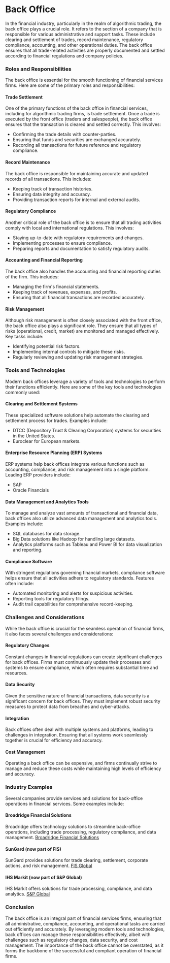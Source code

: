 # Back Office

In the financial industry, particularly in the realm of algorithmic trading, the back office plays a crucial role. It refers to the section of a company that is responsible for various administrative and support tasks. These include clearing and settlement of trades, record maintenance, regulatory compliance, accounting, and other operational duties. The back office ensures that all trade-related activities are properly documented and settled according to financial regulations and company policies.

### Roles and Responsibilities

The back office is essential for the smooth functioning of financial services firms. Here are some of the primary roles and responsibilities:

#### Trade Settlement

One of the primary functions of the back office in financial services, including for algorithmic trading firms, is trade settlement. Once a trade is executed by the front office (traders and salespeople), the back office ensures that the transaction is cleared and settled correctly. This involves:
- Confirming the trade details with counter-parties.
- Ensuring that funds and securities are exchanged accurately.
- Recording all transactions for future reference and regulatory compliance.

#### Record Maintenance

The back office is responsible for maintaining accurate and updated records of all transactions. This includes:
- Keeping track of transaction histories.
- Ensuring data integrity and accuracy.
- Providing transaction reports for internal and external audits.

#### Regulatory Compliance

Another critical role of the back office is to ensure that all trading activities comply with local and international regulations. This involves:
- Staying up-to-date with regulatory requirements and changes.
- Implementing processes to ensure compliance.
- Preparing reports and documentation to satisfy regulatory audits.

#### Accounting and Financial Reporting

The back office also handles the accounting and financial reporting duties of the firm. This includes:
- Managing the firm's financial statements.
- Keeping track of revenues, expenses, and profits.
- Ensuring that all financial transactions are recorded accurately.

#### Risk Management

Although risk management is often closely associated with the front office, the back office also plays a significant role. They ensure that all types of risks (operational, credit, market) are monitored and managed effectively. Key tasks include:
- Identifying potential risk factors.
- Implementing internal controls to mitigate these risks.
- Regularly reviewing and updating risk management strategies.

### Tools and Technologies

Modern back offices leverage a variety of tools and technologies to perform their functions efficiently. Here are some of the key tools and technologies commonly used:

#### Clearing and Settlement Systems

These specialized software solutions help automate the clearing and settlement process for trades. Examples include:
- DTCC (Depository Trust & Clearing Corporation) systems for securities in the United States.
- Euroclear for European markets.

#### Enterprise Resource Planning (ERP) Systems

ERP systems help back offices integrate various functions such as accounting, compliance, and risk management into a single platform. Leading ERP providers include:
- SAP
- Oracle Financials

#### Data Management and Analytics Tools

To manage and analyze vast amounts of transactional and financial data, back offices also utilize advanced data management and analytics tools. Examples include:
- SQL databases for data storage.
- Big Data solutions like Hadoop for handling large datasets.
- Analytics platforms such as Tableau and Power BI for data visualization and reporting.

#### Compliance Software

With stringent regulations governing financial markets, compliance software helps ensure that all activities adhere to regulatory standards. Features often include:
- Automated monitoring and alerts for suspicious activities.
- Reporting tools for regulatory filings.
- Audit trail capabilities for comprehensive record-keeping.

### Challenges and Considerations

While the back office is crucial for the seamless operation of financial firms, it also faces several challenges and considerations:

#### Regulatory Changes

Constant changes in financial regulations can create significant challenges for back offices. Firms must continuously update their processes and systems to ensure compliance, which often requires substantial time and resources.

#### Data Security

Given the sensitive nature of financial transactions, data security is a significant concern for back offices. They must implement robust security measures to protect data from breaches and cyber-attacks.

#### Integration

Back offices often deal with multiple systems and platforms, leading to challenges in integration. Ensuring that all systems work seamlessly together is crucial for efficiency and accuracy.

#### Cost Management

Operating a back office can be expensive, and firms continually strive to manage and reduce these costs while maintaining high levels of efficiency and accuracy.

### Industry Examples

Several companies provide services and solutions for back-office operations in financial services. Some examples include:

#### Broadridge Financial Solutions
Broadridge offers technology solutions to streamline back-office operations, including trade processing, regulatory compliance, and data management.
[Broadridge Financial Solutions](https://www.broadridge.com/)

#### SunGard (now part of FIS)
SunGard provides solutions for trade clearing, settlement, corporate actions, and risk management.
[FIS Global](https://www.fisglobal.com/)

#### IHS Markit (now part of S&P Global)
IHS Markit offers solutions for trade processing, compliance, and data analytics.
[S&P Global](https://www.spglobal.com/)

### Conclusion

The back office is an integral part of financial services firms, ensuring that all administrative, compliance, accounting, and operational tasks are carried out efficiently and accurately. By leveraging modern tools and technologies, back offices can manage these responsibilities effectively, albeit with challenges such as regulatory changes, data security, and cost management. The importance of the back office cannot be overstated, as it forms the backbone of the successful and compliant operation of financial firms.